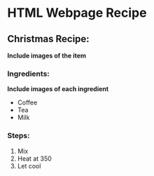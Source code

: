 <h1> HTML Webpage Recipe </h1>
<h2> Christmas Recipe: </h2>

<b> Include images of the item </b>

<h3> Ingredients: </h3>

<b> Include images of each ingredient </b>
<ul>
  <li>Coffee</li>
  <li>Tea</li>
  <li>Milk</li>
</ul>


<h3> Steps: </h3>

<ol>
  <li>Mix</li>
  <li>Heat at 350</li>
  <li>Let cool</li>
</ol>
